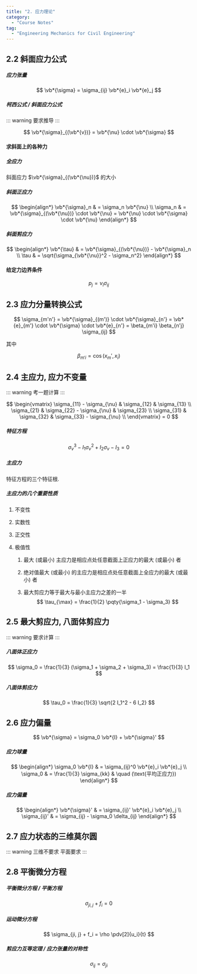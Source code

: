 ```yaml
---
title: "2. 应力理论"
category:
  - "Course Notes"
tag:
  - "Engineering Mechanics for Civil Engineering"
---
```


## 2.2 斜面应力公式

##### 应力张量

$$
\vb*{\sigma} = \sigma_{ij} \vb*{e}_i \vb*{e}_j
$$

##### 柯西公式 / 斜面应力公式

::: warning
要求推导
:::

$$
\vb*{\sigma}_{(\vb*{v})} = \vb*{\nu} \cdot \vb*{\sigma}
$$

#### 求斜面上的各种力

##### 全应力

斜面应力 $\vb*{\sigma}_{(\vb*{\nu})}$ 的大小

##### 斜面正应力

$$
\begin{align*}
  \vb*{\sigma}_n & = \sigma_n \vb*{\nu}                                                                        \\
  \sigma_n       & = \vb*{\sigma}_{(\vb*{\nu})} \cdot \vb*{\nu} = \vb*{\nu} \cdot \vb*{\sigma} \cdot \vb*{\nu}
\end{align*}
$$

##### 斜面剪应力

$$
\begin{align*}
  \vb*{\tau} & = \vb*{\sigma}_{(\vb*{\nu})} - \vb*{\sigma}_n \\
  \tau       & = \sqrt{\sigma_{\vb*{\nu}}^2 - \sigma_n^2}
\end{align*}
$$

#### 给定力边界条件

$$
p_j = \nu_i \sigma_{ij}
$$

## 2.3 应力分量转换公式

$$
\sigma_{m'n'}
= \vb*{\sigma}_{(m')} \cdot \vb*{\sigma}_{n'}
= \vb*{e}_{m'} \cdot \vb*{\sigma} \cdot \vb*{e}_{n'}
= \beta_{m'i} \beta_{n'j} \sigma_{ij}
$$

其中

$$
\beta_{m'i} = \cos(x_m', x_i)
$$

## 2.4 主应力, 应力不变量

::: warning
考一题计算
:::

$$
\begin{vmatrix}
  \sigma_{11} - \sigma_{\nu} & \sigma_{12}                & \sigma_{13}                \\
  \sigma_{21}                & \sigma_{22} - \sigma_{\nu} & \sigma_{23}                \\
  \sigma_{31}                & \sigma_{32}                & \sigma_{33} - \sigma_{\nu} \\
\end{vmatrix} = 0
$$

##### 特征方程

$$
\sigma_v^3 - I_1 \sigma_v^2 + I_2 \sigma_v - I_3 = 0
$$

##### 主应力

特征方程的三个特征根.

##### 主应力的几个重要性质

1. 不变性

2. 实数性

3. 正交性

4. 极值性

   1. 最大 (或最小) 主应力是相应点处任意截面上正应力的最大 (或最小) 者

   2. 绝对值最大 (或最小) 的主应力是相应点处任意截面上全应力的最大 (或最小) 者

   3. 最大剪应力等于最大与最小主应力之差的一半
      $$
      \tau_{\max} = \frac{1}{2} \pqty{\sigma_1 - \sigma_3}
      $$

## 2.5 最大剪应力, 八面体剪应力

::: warning
要求计算
:::

##### 八面体正应力

$$
\sigma_0
= \frac{1}{3} (\sigma_1 + \sigma_2 + \sigma_3)
= \frac{1}{3} I_1
$$

##### 八面体剪应力

$$
\tau_0
= \frac{1}{3} \sqrt{2 I_1^2 - 6 I_2}
$$

## 2.6 应力偏量

$$
\vb*{\sigma} = \sigma_0 \vb*{I} + \vb*{\sigma}'
$$

##### 应力球量

$$
\begin{align*}
  \sigma_0 \vb*{I} & = \sigma_{ij}^0 \vb*{e}_i \vb*{e}_j                        \\
  \sigma_0         & = \frac{1}{3} \sigma_{kk}           & \quad (\text{平均正应力})
\end{align*}
$$

##### 应力偏量

$$
\begin{align*}
  \vb*{\sigma}' & = \sigma_{ij}' \vb*{e}_i \vb*{e}_j   \\
  \sigma_{ij}'  & = \sigma_{ij} - \sigma_0 \delta_{ij}
\end{align*}
$$

## 2.7 应力状态的三维莫尔圆

::: warning
三维不要求
平面要求
:::

## 2.8 平衡微分方程

##### 平衡微分方程 / 平衡方程

$$
\sigma_{ji, j} + f_i = 0
$$

##### 运动微分方程

$$
\sigma_{ji, j} + f_i = \rho \pdv[2]{u_i}{t}
$$

##### 剪应力互等定理 / 应力张量的对称性

$$
\sigma_{ij} = \sigma_{ji}
$$
